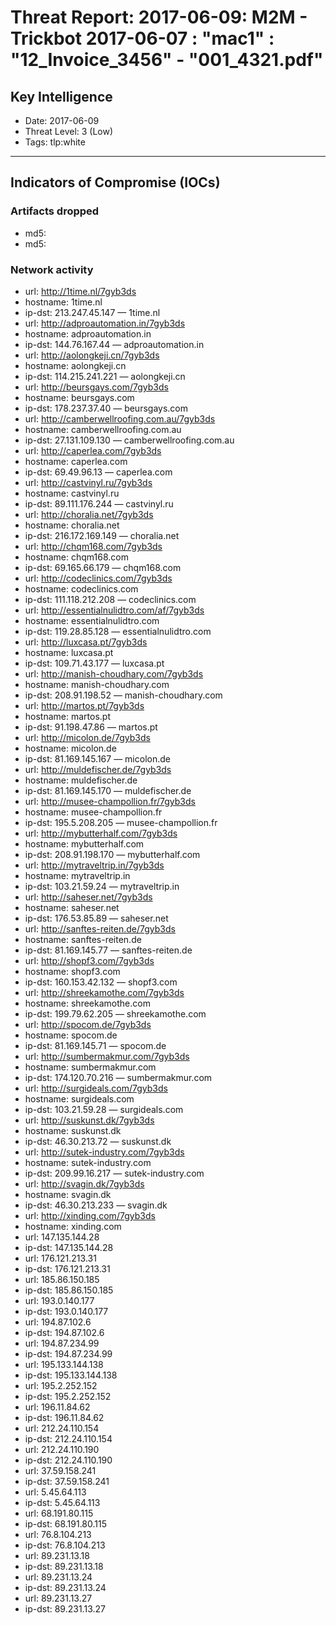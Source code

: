 # Threat Report: 2017-06-09: M2M -  Trickbot 2017-06-07 : "mac1" : "12_Invoice_3456" - "001_4321.pdf"


## Key Intelligence
* Date: 2017-06-09
* Threat Level: 3 (Low)
* Tags: tlp:white

---

## Indicators of Compromise (IOCs)
### Artifacts dropped
* md5: <md5>
* md5: <md5>

### Network activity
* url: http://1time.nl/7gyb3ds
* hostname: 1time.nl
* ip-dst: 213.247.45.147 — 1time.nl
* url: http://adproautomation.in/7gyb3ds
* hostname: adproautomation.in
* ip-dst: 144.76.167.44 — adproautomation.in
* url: http://aolongkeji.cn/7gyb3ds
* hostname: aolongkeji.cn
* ip-dst: 114.215.241.221 — aolongkeji.cn
* url: http://beursgays.com/7gyb3ds
* hostname: beursgays.com
* ip-dst: 178.237.37.40 — beursgays.com
* url: http://camberwellroofing.com.au/7gyb3ds
* hostname: camberwellroofing.com.au
* ip-dst: 27.131.109.130 — camberwellroofing.com.au
* url: http://caperlea.com/7gyb3ds
* hostname: caperlea.com
* ip-dst: 69.49.96.13 — caperlea.com
* url: http://castvinyl.ru/7gyb3ds
* hostname: castvinyl.ru
* ip-dst: 89.111.176.244 — castvinyl.ru
* url: http://choralia.net/7gyb3ds
* hostname: choralia.net
* ip-dst: 216.172.169.149 — choralia.net
* url: http://chqm168.com/7gyb3ds
* hostname: chqm168.com
* ip-dst: 69.165.66.179 — chqm168.com
* url: http://codeclinics.com/7gyb3ds
* hostname: codeclinics.com
* ip-dst: 111.118.212.208 — codeclinics.com
* url: http://essentialnulidtro.com/af/7gyb3ds
* hostname: essentialnulidtro.com
* ip-dst: 119.28.85.128 — essentialnulidtro.com
* url: http://luxcasa.pt/7gyb3ds
* hostname: luxcasa.pt
* ip-dst: 109.71.43.177 — luxcasa.pt
* url: http://manish-choudhary.com/7gyb3ds
* hostname: manish-choudhary.com
* ip-dst: 208.91.198.52 — manish-choudhary.com
* url: http://martos.pt/7gyb3ds
* hostname: martos.pt
* ip-dst: 91.198.47.86 — martos.pt
* url: http://micolon.de/7gyb3ds
* hostname: micolon.de
* ip-dst: 81.169.145.167 — micolon.de
* url: http://muldefischer.de/7gyb3ds
* hostname: muldefischer.de
* ip-dst: 81.169.145.170 — muldefischer.de
* url: http://musee-champollion.fr/7gyb3ds
* hostname: musee-champollion.fr
* ip-dst: 195.5.208.205 — musee-champollion.fr
* url: http://mybutterhalf.com/7gyb3ds
* hostname: mybutterhalf.com
* ip-dst: 208.91.198.170 — mybutterhalf.com
* url: http://mytraveltrip.in/7gyb3ds
* hostname: mytraveltrip.in
* ip-dst: 103.21.59.24 — mytraveltrip.in
* url: http://saheser.net/7gyb3ds
* hostname: saheser.net
* ip-dst: 176.53.85.89 — saheser.net
* url: http://sanftes-reiten.de/7gyb3ds
* hostname: sanftes-reiten.de
* ip-dst: 81.169.145.77 — sanftes-reiten.de
* url: http://shopf3.com/7gyb3ds
* hostname: shopf3.com
* ip-dst: 160.153.42.132 — shopf3.com
* url: http://shreekamothe.com/7gyb3ds
* hostname: shreekamothe.com
* ip-dst: 199.79.62.205 — shreekamothe.com
* url: http://spocom.de/7gyb3ds
* hostname: spocom.de
* ip-dst: 81.169.145.71 — spocom.de
* url: http://sumbermakmur.com/7gyb3ds
* hostname: sumbermakmur.com
* ip-dst: 174.120.70.216 — sumbermakmur.com
* url: http://surgideals.com/7gyb3ds
* hostname: surgideals.com
* ip-dst: 103.21.59.28 — surgideals.com
* url: http://suskunst.dk/7gyb3ds
* hostname: suskunst.dk
* ip-dst: 46.30.213.72 — suskunst.dk
* url: http://sutek-industry.com/7gyb3ds
* hostname: sutek-industry.com
* ip-dst: 209.99.16.217 — sutek-industry.com
* url: http://svagin.dk/7gyb3ds
* hostname: svagin.dk
* ip-dst: 46.30.213.233 — svagin.dk
* url: http://xinding.com/7gyb3ds
* hostname: xinding.com
* url: 147.135.144.28
* ip-dst: 147.135.144.28
* url: 176.121.213.31
* ip-dst: 176.121.213.31
* url: 185.86.150.185
* ip-dst: 185.86.150.185
* url: 193.0.140.177
* ip-dst: 193.0.140.177
* url: 194.87.102.6
* ip-dst: 194.87.102.6
* url: 194.87.234.99
* ip-dst: 194.87.234.99
* url: 195.133.144.138
* ip-dst: 195.133.144.138
* url: 195.2.252.152
* ip-dst: 195.2.252.152
* url: 196.11.84.62
* ip-dst: 196.11.84.62
* url: 212.24.110.154
* ip-dst: 212.24.110.154
* url: 212.24.110.190
* ip-dst: 212.24.110.190
* url: 37.59.158.241
* ip-dst: 37.59.158.241
* url: 5.45.64.113
* ip-dst: 5.45.64.113
* url: 68.191.80.115
* ip-dst: 68.191.80.115
* url: 76.8.104.213
* ip-dst: 76.8.104.213
* url: 89.231.13.18
* ip-dst: 89.231.13.18
* url: 89.231.13.24
* ip-dst: 89.231.13.24
* url: 89.231.13.27
* ip-dst: 89.231.13.27
